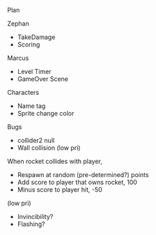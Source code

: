 Plan

Zephan
- TakeDamage
- Scoring

Marcus
- Level Timer
- GameOver Scene

Characters
- Name tag
- Sprite change color

Bugs
- collider2 null
- Wall collision (low pri)

When rocket collides with player,
- Respawn at random (pre-determined?) points
- Add score to player that owns rocket, 100
- Minus score to player hit, -50

(low pri)
- Invincibility?
- Flashing?